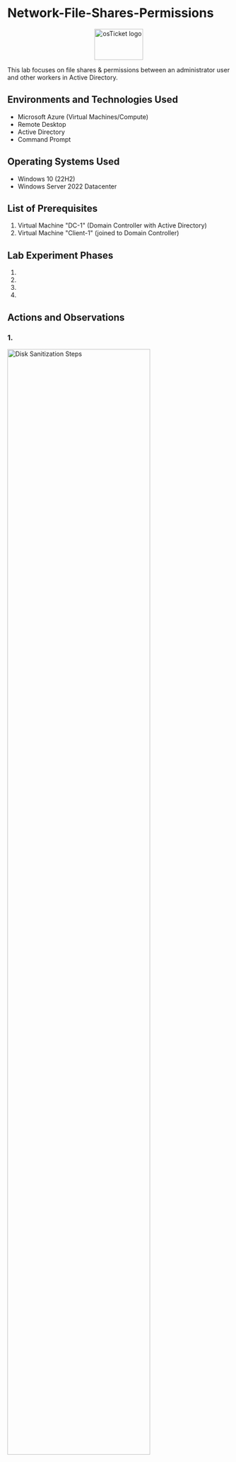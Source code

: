 # Network-File-Shares-Permissions
<p align="center">
<img src=" " height="70" width="110"  alt="osTicket logo"/>
</p>


This lab focuses on file shares & permissions between an administrator user and other workers in Active Directory.  <br />



<h2>Environments and Technologies Used</h2>

- Microsoft Azure (Virtual Machines/Compute)
- Remote Desktop
- Active Directory
- Command Prompt

<h2>Operating Systems Used </h2>

- Windows 10</b> (22H2)
- Windows Server 2022 Datacenter

<h2>List of Prerequisites</h2>

 1. Virtual Machine "DC-1" (Domain Controller with Active Directory)
 2. Virtual Machine "Client-1" (joined to Domain Controller)


<h2>Lab Experiment Phases</h2>

 1. 
 2. 
 3. 
 4. 

<h2>Actions and Observations</h2>
<p>
<h3>1. </h3>
<img src="" height="80%" width="80%" alt="Disk Sanitization Steps"/>
</p>
<p>

</p>
________________________________________________________________________________________________________________________
<br />
<br />
<br />
<br />

